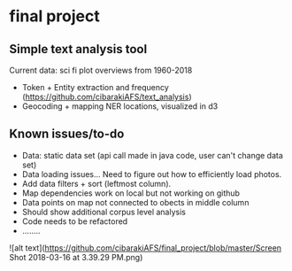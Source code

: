 # final project

## Simple text analysis tool
Current data: sci fi plot overviews from 1960-2018
- Token + Entity extraction and frequency (https://github.com/cibarakiAFS/text_analysis)
- Geocoding + mapping NER locations, visualized in d3 

## Known issues/to-do
- Data: static data set (api call made in java code, user can't change data set)
- Data loading issues... Need to figure out how to efficiently load photos. 
- Add data filters + sort (leftmost column). 
- Map dependencies work on local but not working on github
- Data points on map not connected to obects in middle column
- Should show additional corpus level analysis
- Code needs to be refactored
- ........

![alt text](https://github.com/cibarakiAFS/final_project/blob/master/Screen Shot 2018-03-16 at 3.39.29 PM.png)
